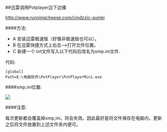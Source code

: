 ##迅雷调用Potplayer边下边播

http://www.runningcheese.com/cindzzic-xunlei

####方法:

- A 安装迅雷极速版（好像非极速版也可以）。
- B 在迅雷快捷方式上右击-->打开文件位置。
- C 新建一个.txt文件写入以下代码后改名为xmp.ini文件.

代码:

    [global]
    Path=E:\电脑软件\PotPlayer\PotPlayerMini.exe
    
####xmp.ini位置:

![](http://i1.tietuku.com/30c32ad5671d06cb.png)

####注意:

每次更新都会覆盖掉xmp,ini，将会失效。因此最好是将文件保存在电脑内，更新之后将文件放置到上述文件夹内便可。
